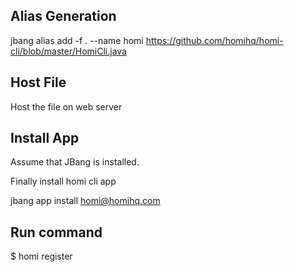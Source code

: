 ## Alias Generation

jbang alias add -f . --name homi https://github.com/homihq/homi-cli/blob/master/HomiCli.java

## Host File

Host the file on web server

## Install App

Assume that JBang is installed.

Finally install homi cli app

jbang app install homi@homihq.com

## Run command

$ homi register
